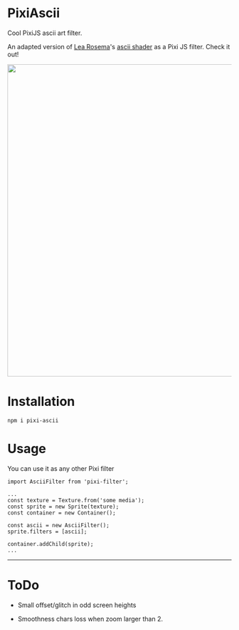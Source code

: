 # PixiAscii
Cool PixiJS ascii art filter.

An adapted version of [Lea Rosema](https://github.com/learosema)'s [ascii shader](https://codepen.io/learosema/pen/abveWaY) as a Pixi JS filter. Check it out!

<p align="center">
<img src="https://github.com/le4onardo/PixiAscii/blob/gif-test/earth%20zoom.gif" width="700" />
</p>


# Installation

```
npm i pixi-ascii
```

# Usage

You can use it as any other Pixi filter

```
import AsciiFilter from 'pixi-filter';

...
const texture = Texture.from('some media');
const sprite = new Sprite(texture);
const container = new Container();

const ascii = new AsciiFilter();
sprite.filters = [ascii];

container.addChild(sprite);
...

```
___

# ToDo
- Small offset/glitch in odd screen heights

- Smoothness chars loss when zoom larger than 2.









